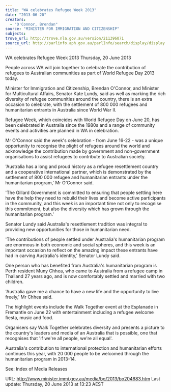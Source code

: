 ```yaml
---
title: "WA celebrates Refugee Week 2013"
date: "2013-06-20"
creators:
  - "O'Connor, Brendan"
source: "MINISTER FOR IMMIGRATION AND CITIZENSHIP"
subjects:
trove_url: http://trove.nla.gov.au/version/211396071
source_url: http://parlinfo.aph.gov.au/parlInfo/search/display/display.w3p;query=Id%3A%22media/pressrel/2802577%22
---
```


 

 

 WA celebrates Refugee Week 2013  Thursday, 20 June 2013 

 People across WA will join together to celebrate the contribution of refugees to  Australian communities as part of World Refugee Day 2013 today. 

 Minister for Immigration and Citizenship, Brendan O'Connor, and Minister for  Multicultural Affairs, Senator Kate Lundy, said as well as marking the rich diversity of  refugee communities around the country, there is an extra occasion to celebrate,  with the settlement of 800 000 refugees and humanitarian entrants in Australia since  World War II. 

 Refugee Week, which coincides with World Refugee Day on June 20, has been  celebrated in Australia since the 1980s and a range of community events and  activities are planned in WA in celebration. 

 Mr O'Connor said the week's celebration - from June 16-22 - was a unique  opportunity to recognise the plight of refugees around the world and acknowledge  the contribution made by government and non-government organisations to assist  refugees to contribute to Australian society. 

 'Australia has a long and proud history as a refugee resettlement country and a  cooperative international partner, which is demonstrated by the settlement of 800  000 refugee and humanitarian entrants under the humanitarian program,' Mr  O'Connor said. 

 'The Gillard Government is committed to ensuring that people settling here have the  help they need to rebuild their lives and become active participants in the  community, and this week is an important time not only to recognise this  commitment, but also the diversity which has grown through the humanitarian  program.' 

 Senator Lundy said Australia's resettlement tradition was integral to providing new  opportunities for those in humanitarian need. 

 'The contributions of people settled under Australia's humanitarian program are  enormous in both economic and social spheres, and this week is an important  occasion to reflect on the amazing impact these entrants have had in carving  Australia's identity,' Senator Lundy said. 

 One person who has benefited from Australia's humanitarian program is Perth  resident Muny Chhea, who came to Australia from a refugee camp in Thailand 27  years ago, and is now comfortably settled and married with two children. 

 'Australia gave me a chance to have a new life and the opportunity to live freely,' Mr  Chhea said. 

 The highlight events include the Walk Together event at the Esplanade in Fremantle  on June 22 with entertainment including a refugee welcome fiesta, music and food. 

 Organisers say Walk Together celebrates diversity and presents a picture to the  country's leaders and media of an Australia that is possible, one that recognises that  'if we're all people, we're all equal'. 

 Australia's contribution to international protection and humanitarian efforts continues  this year, with 20 000 people to be welcomed through the humanitarian program in  2013-14. 

 

 See: Index of Media Releases 

 URL: http://www.minister.immi.gov.au/media/bo/2013/bo204683.htm  Last update: Thursday, 20 June 2013 at 13:23 AEST 

 

